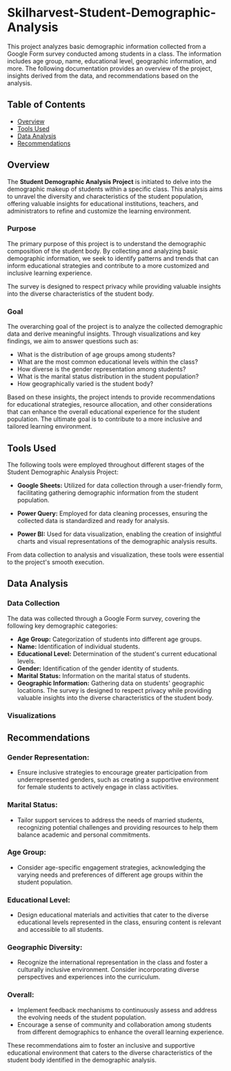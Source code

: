# Skilharvest-Student-Demographic-Analysis

This project analyzes basic demographic information collected from a Google Form survey conducted among students in a class. The information includes age group, name, educational level, geographic information, and more. The following documentation provides an overview of the project, insights derived from the data, and recommendations based on the analysis.

## Table of Contents
- [Overview](#overview)
- [Tools Used](#tools-used)
- [Data Analysis](#data-analysis)
- [Recommendations](#recommendations)

## Overview

The **Student Demographic Analysis Project** is initiated to delve into the demographic makeup of students within a specific class. This analysis aims to unravel the diversity and characteristics of the student population, offering valuable insights for educational institutions, teachers, and administrators to refine and customize the learning environment.

### Purpose

The primary purpose of this project is to understand the demographic composition of the student body. By collecting and analyzing basic demographic information, we seek to identify patterns and trends that can inform educational strategies and contribute to a more customized and inclusive learning experience.

The survey is designed to respect privacy while providing valuable insights into the diverse characteristics of the student body.
### Goal
The overarching goal of the project is to analyze the collected demographic data and derive meaningful insights. Through visualizations and key findings, we aim to answer questions such as:

- What is the distribution of age groups among students?
- What are the most common educational levels within the class?
- How diverse is the gender representation among students?
- What is the marital status distribution in the student population?
- How geographically varied is the student body?

Based on these insights, the project intends to provide recommendations for educational strategies, resource allocation, and other considerations that can enhance the overall educational experience for the student population. The ultimate goal is to contribute to a more inclusive and tailored learning environment.


## Tools Used

The following tools were employed throughout different stages of the Student Demographic Analysis Project:

- **Google Sheets:** Utilized for data collection through a user-friendly form, facilitating gathering demographic information from the student population.

- **Power Query:** Employed for data cleaning processes, ensuring the collected data is standardized and ready for analysis.

- **Power BI:** Used for data visualization, enabling the creation of insightful charts and visual representations of the demographic analysis results.

From data collection to analysis and visualization, these tools were essential to the project's smooth execution.

## Data Analysis

### Data Collection
The data was collected through a Google Form survey, covering the following key demographic categories:
- **Age Group:** Categorization of students into different age groups.
- **Name:** Identification of individual students.
- **Educational Level:** Determination of the student's current educational levels.
- **Gender:** Identification of the gender identity of students.
- **Marital Status:** Information on the marital status of students.
- **Geographic Information:** Gathering data on students' geographic locations.
The survey is designed to respect privacy while providing valuable insights into the diverse characteristics of the student body.

### Visualizations


## Recommendations

### Gender Representation:
- Ensure inclusive strategies to encourage greater participation from underrepresented genders, such as creating a supportive environment for female students to actively engage in class activities.

### Marital Status:
- Tailor support services to address the needs of married students, recognizing potential challenges and providing resources to help them balance academic and personal commitments.

### Age Group:
- Consider age-specific engagement strategies, acknowledging the varying needs and preferences of different age groups within the student population.

### Educational Level:
- Design educational materials and activities that cater to the diverse educational levels represented in the class, ensuring content is relevant and accessible to all students.

### Geographic Diversity:
- Recognize the international representation in the class and foster a culturally inclusive environment. Consider incorporating diverse perspectives and experiences into the curriculum.

### Overall:
- Implement feedback mechanisms to continuously assess and address the evolving needs of the student population.
- Encourage a sense of community and collaboration among students from different demographics to enhance the overall learning experience.

These recommendations aim to foster an inclusive and supportive educational environment that caters to the diverse characteristics of the student body identified in the demographic analysis.

